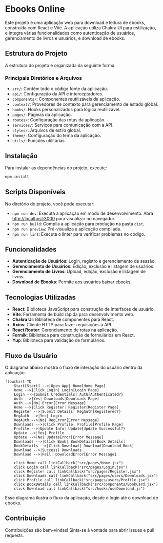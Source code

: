 # Ebooks Online

Este projeto é uma aplicação web para download e leitura de ebooks, construída com React e Vite. A aplicação utiliza Chakra UI para estilização, e integra várias funcionalidades como autenticação de usuários, gerenciamento de livros e usuários, e download de ebooks.

## Estrutura do Projeto

A estrutura do projeto é organizada da seguinte forma:

### Principais Diretórios e Arquivos

- `src/`: Contém todo o código fonte da aplicação.
- `api/`: Configuração da API e interceptadores.
- `components/`: Componentes reutilizáveis da aplicação.
- `context/`: Provedores de contexto para gerenciamento de estado global.
- `hooks/`: Hooks personalizados para lógica reutilizável.
- `pages/`: Páginas da aplicação.
- `routes/`: Configuração das rotas da aplicação.
- `services/`: Serviços para comunicação com a API.
- `styles/`: Arquivos de estilo global.
- `theme/`: Configuração do tema da aplicação.
- `utils/`: Funções utilitárias.

## Instalação

Para instalar as dependências do projeto, execute:

```bash
npm install
```

## Scripts Disponíveis

No diretório do projeto, você pode executar:

- `npm run dev`: Executa a aplicação em modo de desenvolvimento. Abra [http://localhost:3000](http://localhost:3000) para visualizar no navegador.
- `npm run build`: Compila a aplicação para produção na pasta `dist`.
- `npm run preview`: Pré-visualiza a aplicação compilada.
- `npm run lint`: Executa o linter para verificar problemas no código.

## Funcionalidades

- **Autenticação de Usuários**: Login, registro e gerenciamento de sessão.
- **Gerenciamento de Usuários**: Edição, exclusão e listagem de usuários.
- **Gerenciamento de Livros**: Upload, edição, exclusão e listagem de livros.
- **Download de Ebooks**: Permite aos usuários baixar ebooks.

## Tecnologias Utilizadas

- **React**: Biblioteca JavaScript para construção de interfaces de usuário.
- **Vite**: Ferramenta de build rápida para desenvolvimento web.
- **Chakra UI**: Biblioteca de componentes para React.
- **Axios**: Cliente HTTP para fazer requisições à API.
- **React Router**: Gerenciamento de rotas na aplicação.
- **Formik**: Biblioteca para construção de formulários em React.
- **Yup**: Biblioteca para validação de formulários.

## Fluxo de Usuário

O diagrama abaixo mostra o fluxo de interação do usuário dentro da aplicação:

```mermaid
flowchart TD
    Start[Start] -->|Open App| Home[Home Page]
    Home -->|Click Login| Login[Login Page]
    Login -->|Submit Credentials| Auth{Authenticated?}
    Auth -->|Yes| Downloads[Downloads Page]
    Auth -->|No| Error[Error Message]
    Home -->|Click Register| Register[Register Page]
    Register -->|Submit Details| RegAuth{Registered?}
    RegAuth -->|Yes| Login
    RegAuth -->|No| RegError[Error Message]
    Downloads -->|Click Profile| Profile[Profile Page]
    Profile -->|Update Info| Update{Update Successful?}
    Update -->|Yes| Profile
    Update -->|No| UpdateError[Error Message]
    Downloads -->|Click Book| BookDetails[Book Details]
    BookDetails -->|Click Download| Download[Download Book]
    Download -->|Success| Downloads
    Download -->|Fail| DownloadError[Error Message]

    click Home call linkCallback("src/pages/Home.jsx")
    click Login call linkCallback("src/pages/Login.jsx")
    click Register call linkCallback("src/pages/Register.jsx")
    click Downloads call linkCallback("src/pages/users/Downloads.jsx")
    click Profile call linkCallback("src/pages/users/Profile.jsx")
    click BookDetails call linkCallback("src/components/BookCard.jsx")
    click Download call linkCallback("src/hooks/useDownload.js")
```

Esse diagrama ilustra o fluxo da aplicação, desde o login até o download de ebooks.

## Contribuição

Contribuições são bem-vindas! Sinta-se à vontade para abrir issues e pull requests.
